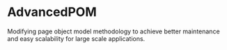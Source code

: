 # AdvancedPOM
Modifying page object model methodology to achieve better maintenance and easy scalability for large scale applications. 
